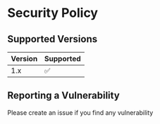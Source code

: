 # Security Policy

## Supported Versions

| Version | Supported          |
| ----- | ------------------ |
| 1.x   | :white_check_mark: |


## Reporting a Vulnerability

Please create an issue if you find any vulnerability
